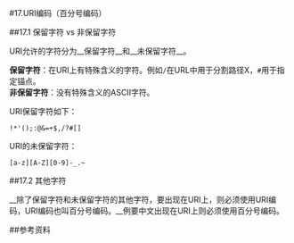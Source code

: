 #17.URI编码（百分号编码）
  
##17.1 保留字符 vs 非保留字符
  
URI允许的字符分为__保留字符__和__未保留字符__。

__保留字符__：在URI上有特殊含义的字符。例如`/`在URL中用于分割路径X，`#`用于指定锚点。<br>
__非保留字符__：没有特殊含义的ASCII字符。

URI保留字符如下：

```
!*'();:@&=+$,/?#[] 
```

URI的未保留字符：

```
[a-z][A-Z][0-9]-_.~
```

##17.2 其他字符

__除了保留字符和未保留字符的其他字符，要出现在URI上，则必须使用URI编码，URI编码也叫百分号编码。__例要中文出现在URI上则必须使用百分号编码。

##参考资料
